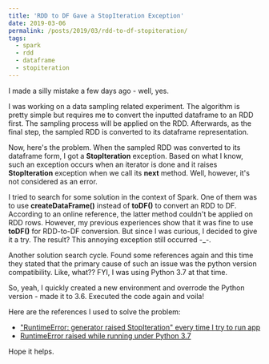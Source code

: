 ```yaml
---
title: 'RDD to DF Gave a StopIteration Exception'
date: 2019-03-06
permalink: /posts/2019/03/rdd-to-df-stopiteration/
tags:
  - spark
  - rdd
  - dataframe
  - stopiteration
---
```


I made a silly mistake a few days ago - well, yes.

I was working on a data sampling related experiment. The algorithm is pretty simple but requires me to convert the inputted dataframe to an RDD first. The sampling process will be applied on the RDD. Afterwards, as the final step, the sampled RDD is converted to its dataframe representation.

Now, here's the problem. When the sampled RDD was converted to its dataframe form, I got a **StopIteration** exception. Based on what I know, such an exception occurs when an iterator is done and it raises **StopIteration** exception when we call its **next** method. Well, however, it's not considered as an error.

I tried to search for some solution in the context of Spark. One of them was to use **createDataFrame()** instead of **toDF()** to convert an RDD to DF. According to an online reference, the latter method couldn't be applied on RDD rows. However, my previous experiences show that it was fine to use **toDF()** for RDD-to-DF conversion. But since I was curious, I decided to give it a try. The result? This annoying exception still occurred -_-.

Another solution search cycle. Found some references again and this time they stated that the primary cause of such an issue was the python version compatibility. Like, what?? FYI, I was using Python 3.7 at that time.

So, yeah, I quickly created a new environment and overrode the Python version - made it to 3.6. Executed the code again and voila!

Here are the references I used to solve the problem:

<ul>
  <li><a href="https://stackoverflow.com/questions/51700960/runtimeerror-generator-raised-stopiteration-every-time-i-try-to-run-app">"RuntimeError: generator raised StopIteration" every time I try to run app</a></li>
  <li><a href="https://github.com/PyCQA/astroid/issues/539">RuntimeError raised while running under Python 3.7</a></li>
</ul>

Hope it helps.
